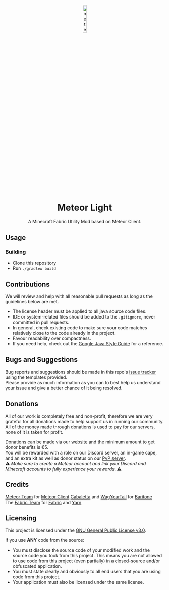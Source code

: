 
<p align="center">
<img src="https://meteorclient.com/icon.png" alt="meteor-client-logo" width="15%"/>
</p>

<h1 align="center">Meteor Light</h1>
<p align="center">A Minecraft Fabric Utility Mod based on Meteor Client.</p>

## Usage

### Building
- Clone this repository
- Run `./gradlew build`

## Contributions
We will review and help with all reasonable pull requests as long as the guidelines below are met.

- The license header must be applied to all java source code files.
- IDE or system-related files should be added to the `.gitignore`, never committed in pull requests.
- In general, check existing code to make sure your code matches relatively close to the code already in the project.
- Favour readability over compactness.
- If you need help, check out the [Google Java Style Guide](https://google.github.io/styleguide/javaguide.html) for a reference.

## Bugs and Suggestions
Bug reports and suggestions should be made in this repo's [issue tracker](https://github.com/ImWuMie/Meteor-Light/issues) using the templates provided.  
Please provide as much information as you can to best help us understand your issue and give a better chance of it being resolved.

## Donations
All of our work is completely free and non-profit, therefore we are very grateful for all donations made to help support us in running our community.  
All of the money made through donations is used to pay for our servers, none of it is taken for profit.

Donations can be made via our [website](https://meteorclient.com/donations) and the minimum amount to get donor benefits is €5.  
You will be rewarded with a role on our Discord server, an in-game cape, and an extra kit as well as donor status on our [PvP server](https://namemc.com/server/pvp.meteorclient.com).  
⚠️ _Make sure to create a Meteor account and link your Discord and Minecraft accounts to fully experience your rewards._ ⚠️

## Credits
[Meteor Team](https://github.com/MeteorDevelopment) for [Meteor Client](https://github.com/MeteorDevelopment/meteor-client) 
[Cabaletta](https://github.com/cabaletta) and [WagYourTail](https://github.com/wagyourtail) for [Baritone](https://github.com/cabaletta/baritone)  
The [Fabric Team](https://github.com/FabricMC) for [Fabric](https://github.com/FabricMC/fabric-loader) and [Yarn](https://github.com/FabricMC/yarn)

## Licensing
This project is licensed under the [GNU General Public License v3.0](https://www.gnu.org/licenses/gpl-3.0.en.html). 

If you use **ANY** code from the source:
- You must disclose the source code of your modified work and the source code you took from this project. This means you are not allowed to use code from this project (even partially) in a closed-source and/or obfuscated application.
- You must state clearly and obviously to all end users that you are using code from this project.
- Your application must also be licensed under the same license.
